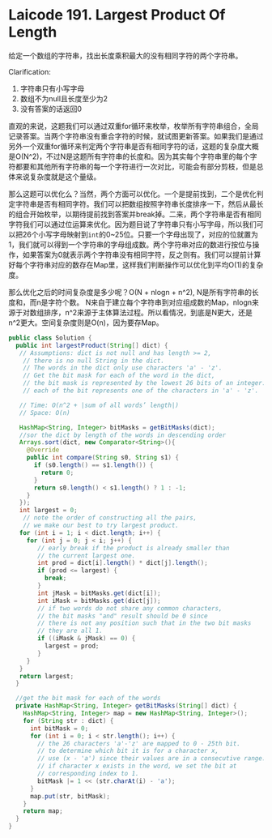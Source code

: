 # Laicode 191. Largest Product Of Length

给定一个数组的字符串，找出长度乘积最大的没有相同字符的两个字符串。

Clarification:
1. 字符串只有小写字母
2. 数组不为null且长度至少为2
3. 没有答案的话返回0

直观的来说，这题我们可以通过双重for循环来枚举，枚举所有字符串组合，全局记录答案。当两个字符串没有重合字符的时候，就试图更新答案。如果我们是通过另外一个双重for循环来判定两个字符串是否有相同字符的话，这题的复杂度大概是O(N^2)，不过N是这题所有字符串的长度和。因为其实每个字符串里的每个字符都要和其他所有字符串的每一个字符进行一次对比，可能会有部分剪枝，但是总体来说复杂度就是这个量级。

那么这题可以优化么？当然，两个方面可以优化。一个是提前找到，二个是优化判定字符串是否有相同字符。我们可以把数组按照字符串长度排序一下，然后从最长的组合开始枚举，以期待提前找到答案并break掉。二来，两个字符串是否有相同字符我们可以通过位运算来优化。因为题目说了字符串只有小写字母，所以我们可以把26个小写字母映射到`int`的0~25位。只要一个字母出现了，对应的位就置为1，我们就可以得到一个字符串的字母组成数。两个字符串对应的数进行按位与操作，如果答案为0就表示两个字符串没有相同字符，反之则有。我们可以提前计算好每个字符串对应的数存在Map里，这样我们判断操作可以优化到平均O(1)的复杂度。

那么优化之后的时间复杂度是多少呢？O(N + nlogn + n^2), N是所有字符串的长度和，而n是字符个数。 N来自于建立每个字符串到对应组成数的Map，nlogn来源于对数组排序，n^2来源于主体算法过程。所以看情况，到底是N更大，还是n^2更大。空间复杂度则是O(n)，因为要存Map。


```java
public class Solution {
  public int largestProduct(String[] dict) {
   // Assumptions: dict is not null and has length >= 2,
    // there is no null String in the dict.
    // The words in the dict only use characters 'a' - 'z'.
    // Get the bit mask for each of the word in the dict,
    // the bit mask is represented by the lowest 26 bits of an integer.
    // each of the bit represents one of the characters in 'a' - 'z'.

   // Time: O(n^2 + |sum of all words’ length|)
   // Space: O(n)

   HashMap<String, Integer> bitMasks = getBitMasks(dict);
   //sor the dict by length of the words in descending order
   Arrays.sort(dict, new Comparator<String>(){
     @Override 
     public int compare(String s0, String s1) {
       if (s0.length() == s1.length()) {
         return 0;
       }
       return s0.length() < s1.length() ? 1 : -1;
     }
   });
   int largest = 0;
    // note the order of constructing all the pairs,
    // we make our best to try largest product.
   for (int i = 1; i < dict.length; i++) {
     for (int j = 0; j < i; j++) {
        // early break if the product is already smaller than
        // the current largest one.
        int prod = dict[i].length() * dict[j].length();
        if (prod <= largest) {
          break;
        }  
        int jMask = bitMasks.get(dict[i]);
        int iMask = bitMasks.get(dict[j]);
        // if two words do not share any common characters,
        // the bit masks "and" result should be 0 since
        // there is not any position such that in the two bit masks
        // they are all 1.
        if ((iMask & jMask) == 0) {
          largest = prod;
        }        
     }
   }
   return largest;
  }

  //get the bit mask for each of the words
  private HashMap<String, Integer> getBitMasks(String[] dict) {
    HashMap<String, Integer> map = new HashMap<String, Integer>();
    for (String str : dict) {
      int bitMask = 0;
      for (int i = 0; i < str.length(); i++) {
        // the 26 characters 'a'-'z' are mapped to 0 - 25th bit.
        // to determine which bit it is for a character x,
        // use (x - 'a') since their values are in a consecutive range.
        // if character x exists in the word, we set the bit at
        // corresponding index to 1.
        bitMask |= 1 << (str.charAt(i) - 'a');
      }
      map.put(str, bitMask);
    }
    return map;
  }
}

```